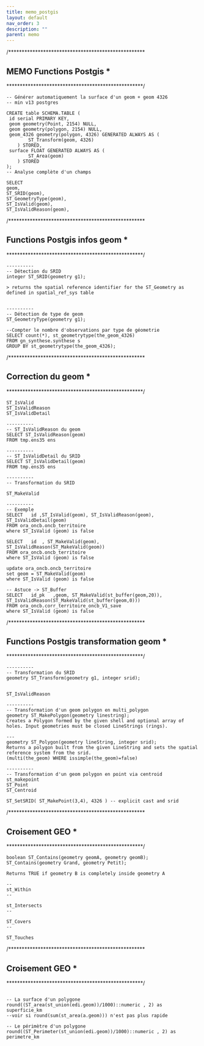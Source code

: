 ```yaml
---
title: memo_postgis
layout: default
nav_order: 3
description: ""
parent: memo
---
```


/***************************************************
##   MEMO Functions Postgis  *
***************************************************/
```
-- Générer automatiquement la surface d'un geom + geom 4326
-- min v13 postgres

CREATE table SCHEMA.TABLE (
 id serial PRIMARY KEY,
 geom geometry(Point, 2154) NULL,
 geom geometry(polygon, 2154) NULL,  
 geom_4326 geometry(polygon, 4326) GENERATED ALWAYS AS (
        ST_Transform(geom, 4326)
    ) STORED,
 surface FLOAT GENERATED ALWAYS AS (
        ST_Area(geom)
    ) STORED
);
-- Analyse complète d'un champs

SELECT 
geom,
ST_SRID(geom),
ST_GeometryType(geom),
ST_IsValid(geom),
ST_IsValidReason(geom),
```

/***************************************************
##  Functions Postgis infos geom   *
***************************************************/
```
----------
-- Détection du SRID
integer ST_SRID(geometry g1);

> returns the spatial reference identifier for the ST_Geometry as defined in spatial_ref_sys table


----------
-- Détection de type de geom
ST_GeometryType(geometry g1);

--Compter le nombre d'observations par type de géometrie
SELECT count(*), st_geometrytype(the_geom_4326)
FROM gn_synthese.synthese s 
GROUP BY st_geometrytype(the_geom_4326);

```

/***************************************************
##   Correction du geom  *
***************************************************/
```
ST_IsValid
ST_IsValidReason
ST_IsValidDetail

----------
-- ST_IsValidReason du geom
SELECT ST_IsValidReason(geom)
FROM tmp.ens35 ens 

----------
-- ST_IsValidDetail du SRID
SELECT ST_IsValidDetail(geom)
FROM tmp.ens35 ens 

----------
-- Transformation du SRID

ST_MakeValid

----------
-- Exemple
SELECT   id ,ST_IsValid(geom), ST_IsValidReason(geom), ST_IsValidDetail(geom)
FROM ora_oncb.oncb_territoire
where ST_IsValid (geom) is false

SELECT   id	 , ST_MakeValid(geom), ST_IsValidReason(ST_MakeValid(geom))
FROM ora_oncb.oncb_territoire
where ST_IsValid (geom) is false

update ora_oncb.oncb_territoire
set geom = ST_MakeValid(geom)
where ST_IsValid (geom) is false

-- Astuce -> ST_Buffer
SELECT   id_pk	 ,geom, ST_MakeValid(st_buffer(geom,20)), ST_IsValidReason(ST_MakeValid(st_buffer(geom,0)))
FROM ora_oncb.corr_territoire_oncb_V1_save
where ST_IsValid (geom) is false
```

/***************************************************
##   Functions Postgis transformation geom  *
***************************************************/
```
----------
-- Transformation du SRID
geometry ST_Transform(geometry g1, integer srid);


ST_IsValidReason

----------
-- Transformation d'un geom polygon en multi_polygon
geometry ST_MakePolygon(geometry linestring);
Creates a Polygon formed by the given shell and optional array of holes. Input geometries must be closed LineStrings (rings).

---
geometry ST_Polygon(geometry lineString, integer srid);
Returns a polygon built from the given LineString and sets the spatial reference system from the srid.
(multi(the_geom) WHERE issimple(the_geom)=false)

----------
-- Transformation d'un geom polygon en point via centroid
st_makepoint
ST_Point 
ST_Centroid

ST_SetSRID( ST_MakePoint(3,4), 4326 ) -- explicit cast and srid
```
/***************************************************
##   Croisement GEO  *
***************************************************/
```
boolean ST_Contains(geometry geomA, geometry geomB);
ST_Contains(geometry Grand, geometry Petit);

Returns TRUE if geometry B is completely inside geometry A

--
st_Within
--

st_Intersects
--

ST_Covers
--

ST_Touches

```
/***************************************************
##   Croisement GEO  *
***************************************************/
```

-- La surface d'un polygone
round((ST_area(st_union(edi.geom))/1000)::numeric , 2) as superficie_km 
--voir si round(sum(st_area(a.geom))) n'est pas plus rapide

-- Le périmètre d'un polygone
round((ST_Perimeter(st_union(edi.geom))/1000)::numeric , 2) as perimetre_km 



```

